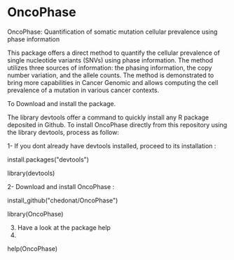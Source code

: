 # OncoPhase
OncoPhase: Quantification of somatic mutation cellular prevalence using phase information


This package offers a direct method to quantify the cellular
prevalence of single nucleotide variants (SNVs) using phase information. The
method utilizes three sources of information: the phasing information, the copy
number variation, and the allele counts. The method is demonstrated to bring
more capabilities in Cancer Genomic and allows computing the cell prevalence of
a mutation in various cancer contexts.


To Download and install the package.

The library devtools offer a command to
quickly install any R package deposited in Github.
To install OncoPhase directly from this repository using the library devtools, process as follow:


1- If you dont already have devtools installed, proceed to its installation : 

install.packages("devtools")

library(devtools)


2- Download and install OncoPhase :

install_github("chedonat/OncoPhase")

library(OncoPhase)

3. Have a look at the package help
4. 
help(OncoPhase)




